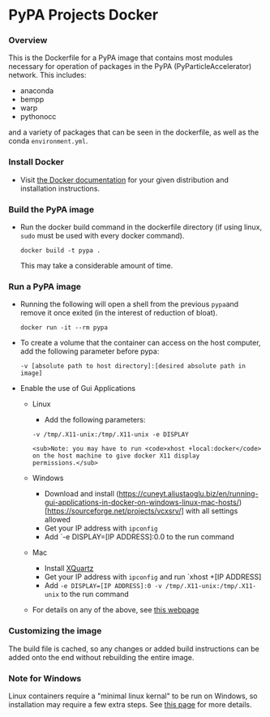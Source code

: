 
# PyPA Projects Docker

### Overview

This is the Dockerfile for a PyPA image that contains most modules necessary for operation of packages in the PyPA (PyParticleAccelerator) network. This includes:

*   anaconda
*   bempp
*   warp
*   pythonocc

and a variety of packages that can be seen in the dockerfile, as well as the conda `environment.yml`.

### Install Docker

*   Visit [the Docker documentation](https://docs.docker.com/install/) for your given distribution and installation instructions.

### Build the PyPA image

*   Run the docker build command in the dockerfile directory (if using linux, `sudo` must be used with every docker command).

    `docker build -t pypa .`

    This may take a considerable amount of time.

### Run a PyPA image

*   Running the following will open a shell from the previous `pypa`and remove it once exited (in the interest of reduction of bloat).

    `docker run -it --rm pypa`

*   To create a volume that the container can access on the host computer, add the following parameter before pypa:

    `-v [absolute path to host directory]:[desired absolute path in image]`

*   Enable the use of Gui Applications 
    * Linux
        * Add the following parameters:

        `-v /tmp/.X11-unix:/tmp/.X11-unix -e DISPLAY`
     
          <sub>Note: you may have to run <code>xhost +local:docker</code> on the host machine to give docker X11 display        
          permissions.</sub>
    * Windows
        * Download and install (https://cuneyt.aliustaoglu.biz/en/running-gui-applications-in-docker-on-windows-linux-mac-hosts/)[https://sourceforge.net/projects/vcxsrv/] with all settings allowed
        * Get your IP address with `ipconfig` 
        * Add `-e DISPLAY=[IP ADDRESS]:0.0 to the run command
    * Mac
        * Install [XQuartz](https://www.xquartz.org/)
        * Get your IP address with `ipconfig` and run `xhost +[IP ADDRESS]
        * Add `-e DISPLAY=[IP ADDRESS]:0 -v /tmp/.X11-unix:/tmp/.X11-unix` to the run command
    * For details on any of the above, see [this webpage](https://cuneyt.aliustaoglu.biz/en/running-gui-applications-in-docker-on-windows-linux-mac-hosts/)

    
### Customizing the image

The build file is cached, so any changes or added build instructions can be added onto the end without rebuilding the entire image. 

### Note for Windows

Linux containers require a "minimal linux kernal" to be run on Windows, so installation may require a few extra steps. See [this page](https://tutorials.ubuntu.com/tutorial/tutorial-windows-ubuntu-hyperv-containers) for more details.
